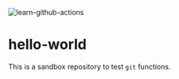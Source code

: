 ![learn-github-actions](https://github.com/canovasjm/hello-world/workflows/learn-github-actions/badge.svg)

# hello-world
This is a sandbox repository to test `git` functions.
